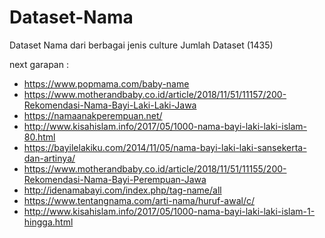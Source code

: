 # Dataset-Nama
Dataset Nama dari berbagai jenis culture 
Jumlah Dataset (1435) 

next garapan :  
- https://www.popmama.com/baby-name
- https://www.motherandbaby.co.id/article/2018/11/51/11157/200-Rekomendasi-Nama-Bayi-Laki-Laki-Jawa
- https://namaanakperempuan.net/
- http://www.kisahislam.info/2017/05/1000-nama-bayi-laki-laki-islam-80.html
- https://bayilelakiku.com/2014/11/05/nama-bayi-laki-laki-sansekerta-dan-artinya/
- https://www.motherandbaby.co.id/article/2018/11/51/11155/200-Rekomendasi-Nama-Bayi-Perempuan-Jawa
- http://idenamabayi.com/index.php/tag-name/all
- https://www.tentangnama.com/arti-nama/huruf-awal/c/
- http://www.kisahislam.info/2017/05/1000-nama-bayi-laki-laki-islam-1-hingga.html


